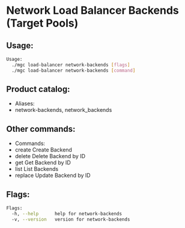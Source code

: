 # Network Load Balancer Backends (Target Pools)

## Usage:
```bash
Usage:
  ./mgc load-balancer network-backends [flags]
  ./mgc load-balancer network-backends [command]
```

## Product catalog:
- Aliases:
- network-backends, network_backends

## Other commands:
- Commands:
- create      Create Backend
- delete      Delete Backend by ID
- get         Get Backend by ID
- list        List Backends
- replace     Update Backend by ID

## Flags:
```bash
Flags:
  -h, --help      help for network-backends
  -v, --version   version for network-backends
```

